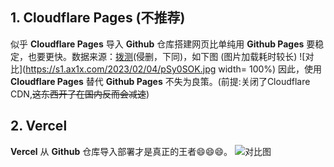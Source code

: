 ## 1. Cloudflare Pages (不推荐)
似乎 **Cloudflare Pages** 导入 **Github** 仓库搭建网页比单纯用 **Github Pages** 要稳定，也要更快。数据来源：[拨测](boce.com)(侵删，下同)，如下图 (图片加载耗时较长)
![对比](https://s1.ax1x.com/2023/02/04/pSy0SOK.jpg width= 100%)
因此，使用 **Cloudflare Pages** 替代 **Github Pages** 不失为良策。(前提:关闭了Cloudflare CDN,~~这东西开了在国内反而会减速~~)
## 2. Vercel 
**Vercel** 从 **Github** 仓库导入部署才是真正的王者😄😄😄。
![对比图](https://s1.ax1x.com/2023/02/19/pSLoW2d.jpg "真正的王者")